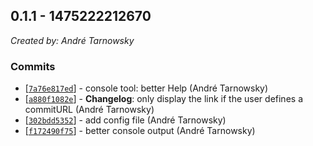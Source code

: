 ## 0.1.1 - 1475222212670

*Created by: André Tarnowsky*

### Commits
  - [[`7a76e817ed`](https://github.com/lotterfriends/git-flow-buddy/commit/7a76e817ed0b0e3b6143f0be1b0043d161e204f9)] - console tool: better Help (André Tarnowsky)
  - [[`a880f1082e`](https://github.com/lotterfriends/git-flow-buddy/commit/a880f1082e56445c352980c60f708121995b9b3c)] - **Changelog**: only display the link if the user defines a commitURL (André Tarnowsky)
  - [[`302bdd5352`](https://github.com/lotterfriends/git-flow-buddy/commit/302bdd5352f6800919c16b71c036ba04efa89747)] - add config file (André Tarnowsky)
  - [[`f172490f75`](https://github.com/lotterfriends/git-flow-buddy/commit/f172490f757b935d43cf9510cd99f05434f936a1)] - better console output (André Tarnowsky)
